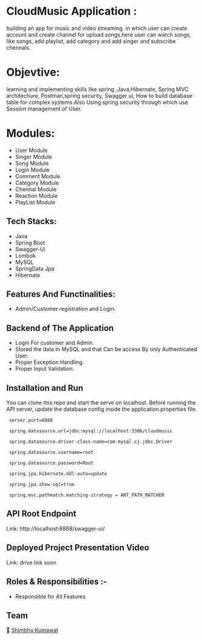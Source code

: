 # CloudMusic Application : 
building an app for music and video streaming. in which user can create account and create channel for upload songs.here user can watch songs, like songs, add playlist, add category and add singer and subscribe chennals. 

# Objevtive: 
learning and implementing skills like spring ,Java,Hibernate, Spring MVC architechure, Postman,spring security, Swagger ui, How to build database table for complex systems.Also Using spring security through which use Session management of User.   

# Modules:
- User Module    
- Singer Module
- Song Module
- Login Module
- Comment Module
- Category Module
- Chennal Module
- Reaction Module
- PlayList Module

## Tech Stacks:

- Java
- Spring Boot
- Swagger-Ui
- Lombok
- MySQL
- SpringData Jpa
- Hibernate


## Features And Functinalities:

- Admin/Customer registration and Login.

##  Backend of The Application   

- Login For customer and Admin.  
- Stored the data In MySQL and that Can be access By only Authenticated User.
- Proper Exception Handling.
- Proper Input Validation. 

## Installation and Run 

You can clone this repo and start the serve on localhost.
Before running the API server, update the database config inside the application.properties file.


  ```
   server.port=8888 
   
   spring.datasource.url=jdbc:mysql://localhost:3306/cloudmusic
   
   spring.datasource.driver-class-name=com.mysql.cj.jdbc.Driver
   
   spring.datasource.username=root
   
   spring.datasource.password=Root
   
   spring.jpa.hibernate.ddl-auto=update 
   
   spring.jpa.show-sql=true
   
   spring.mvc.pathmatch.matching-strategy = ANT_PATH_MATCHER
   ```
   
   


## API Root Endpoint 

Link: http://localhost:8888/swagger-ui/

## Deployed Project Presentation Video

Link: drive link soon

## Roles & Responsibilities :-

- Responsible for All Features

## Team 

👤 [Shimbhu Kumawat](https://github.com/Shimbhu77)
     
